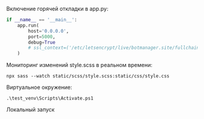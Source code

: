 Включение горячей откладки в app.py:
```python
if __name__ == '__main__':
    app.run(
        host='0.0.0.0',
        port=5000,
        debug=True
        # ssl_context=('/etc/letsencrypt/live/botmanager.site/fullchain.pem', '/etc/letsencrypt/live/botmanager.site/privkey.pem')
    )
```
Мониторинг изменений style.scss в реальном времени:
```
npx sass --watch static/scss/style.scss:static/css/style.css
```
Виртуальное окружение:
```
.\test_venv\Scripts\Activate.ps1     
```
Локальный запуск

